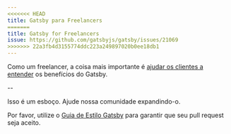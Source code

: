 ```yaml
---
<<<<<<< HEAD
title: Gatsby para Freelancers
=======
title: Gatsby for Freelancers
issue: https://github.com/gatsbyjs/gatsby/issues/21069
>>>>>>> 22a3fb4d3155774ddc223a249897020b0ee18db1
---
```


Como um freelancer, a coisa mais importante é [ajudar os clientes a entender](/docs/winning-over-clients) os benefícios do Gatsby.

--

Isso é um esboço. Ajude nossa comunidade expandindo-o.

Por favor, utilize o [Guia de Estilo Gatsby](/contributing/gatsby-style-guide/) para garantir que seu pull request seja aceito.
